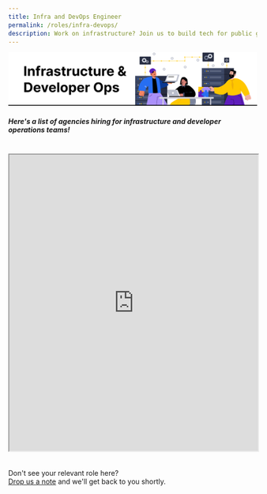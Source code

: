 ```yaml
---
title: Infra and DevOps Engineer
permalink: /roles/infra-devops/
description: Work on infrastructure? Join us to build tech for public good!
---
```

![The Singapore Government is hiring. These are the agencies with Infra and DevOps job roles.](/images/Infra%20and%20DevOps%20Engineer.png)
##### Here's a list of agencies hiring for infrastructure and developer operations teams!
<br>
<iframe src="https://docs.google.com/spreadsheets/d/e/2PACX-1vRKeIHN2edATjW8zRU5HgoQ6UxtXEYtoeYa1PE2epVh4OlWr0fKP419IZieULRuMXWtNi5lseklG5br/pubhtml?gid=1949765852&amp;single=true&amp;widget=true&amp;headers=false" width="100%" height="600"></iframe>

<br> Don't see your relevant role here? <br> [Drop us a note](https://go.gov.sg/buildforpublicgood) and we'll get back to you shortly.